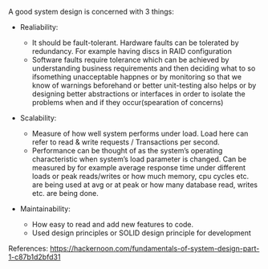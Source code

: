 A good system design is concerned with 3 things:

- Realiability: 
  - It should be fault-tolerant. Hardware faults can be tolerated by redundancy. For example having discs in RAID configuration
  - Software faults require tolerance which can be achieved by understanding business requirements and then deciding what to so ifsomething unacceptable happnes or by monitoring so that we know of warnings beforehand or better unit-testing also helps or by designing better abstractions or interfaces in order to isolate the problems when and if they occur(spearation of concerns)

- Scalability:
  - Measure of how well system performs under load. Load here can refer to read & write requests / Transactions per second.
  - Performance can be thought of as the system’s operating characteristic when system’s load parameter is changed. Can be measured by for example average response time under different loads or peak reads/writes or how much memory, cpu cycles etc. are being used at avg or at peak or how many database read, writes etc. are being done.
  
- Maintainability: 
  - How easy to read and add new features to code. 
  - Used design principles or SOLID design principle for development
  
  
  
  
References:
https://hackernoon.com/fundamentals-of-system-design-part-1-c87b1d2bfd31
